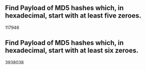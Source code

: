 ## Find Payload of MD5 hashes which, in hexadecimal, start with at least five zeroes.
117946
## Find Payload of MD5 hashes which, in hexadecimal, start with at least six zeroes.
3938038